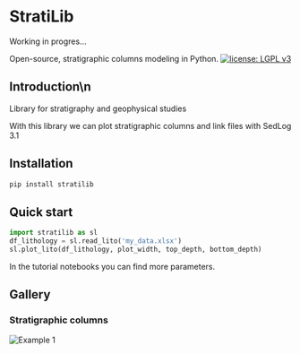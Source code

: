 # StratiLib

Working in progres...

Open-source, stratigraphic columns modeling in Python.
[![license: LGPL v3](https://img.shields.io/badge/license-LGPL%20v3-blue.svg)](https://github.com/rubensdmp/StratiLib/blob/main/LICENCE)

## Introduction\n
    
Library for stratigraphy and geophysical studies

With this library we can plot stratigraphic columns and link files with SedLog 3.1

## Installation
    
``` python
pip install stratilib
````

## Quick start
    
``` python
import stratilib as sl
df_lithology = sl.read_lito('my_data.xlsx')
sl.plot_lito(df_lithology, plot_width, top_depth, bottom_depth)
```
In the tutorial notebooks you can find more parameters.

## Gallery


### Stratigraphic columns
![Example 1](images/Perfíl.png)